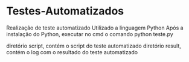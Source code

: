 # Testes-Automatizados
Realização de teste automatizado
Utilizado a linguagem Python
Após a instalação do Python, executar no cmd o comando python teste.py

diretório script, contém o script do teste automatizado
diretório result, contém o log com o resultado do teste automatizado

